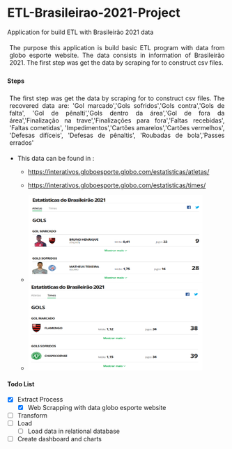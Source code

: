# ETL-Brasileirao-2021-Project

Application for build ETL with Brasileirão 2021 data

<div style="text-align: justify; padding: 1%;">
  The purpose this application is build basic ETL program with data from globo esporte website. The data consists in information of Brasileirão 2021. The first step was get the data by scraping for to construct csv files.
</div>

#### Steps

<div style="text-align: justify; padding: 1%;">
  The first step was get the data by scraping for to construct csv files. The recovered data are: 'Gol marcado','Gols sofridos','Gols contra','Gols de falta',
              'Gol de pênalti','Gols dentro da área','Gol de fora da área','Finalização na trave','Finalizações para fora','Faltas recebidas', 'Faltas cometidas',
             'Impedimentos','Cartões amarelos','Cartões vermelhos', 'Defesas difíceis',
             'Defesas de pênaltis', 'Roubadas de bola','Passes errados'
</div>

- This data can be found in :

  - https://interativos.globoesporte.globo.com/estatisticas/atletas/
  - https://interativos.globoesporte.globo.com/estatisticas/times/

  - <img src="Images/athletes.png" width="400" height="200">
  - <img src="Images/teams.png" width="400" height="200">

#### Todo List

- [x] Extract Process
  - [x] Web Scrapping with data globo esporte website
- [ ] Transform
- [ ] Load
  - [ ] Load data in relational database
- [ ] Create dashboard and charts
